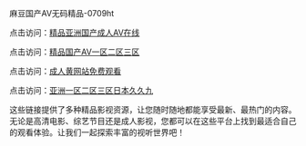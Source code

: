 麻豆国产AV无码精品-0709ht

点击访问：<a href="https://heiliaozj3tjd.pages.dev">精品亚洲国产成人AⅤ在线</a>

点击访问：<a href="https://heiliaoe8ajia.pages.dev">精品国产AV一区二区三区</a>

点击访问：<a href="https://heiliaoxqkkct.pages.dev">成人黄网站免费观看</a>

点击访问：<a href="https://heiliaoxwd5i8.pages.dev">亚洲一区二区三区日本久久九</a>

这些链接提供了多种精品影视资源，让您随时随地都能享受最新、最热门的内容。无论是高清电影、综艺节目还是成人影视，您都可以在这些平台上找到最适合自己的观看体验。让我们一起探索丰富的视听世界吧！

<span style="display:none;">[Canonical link](https://github.com/song20250709/song20250709 ）</span>
